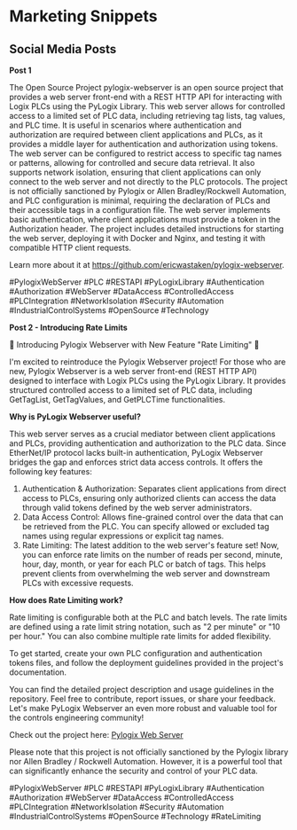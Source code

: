 # Marketing Snippets

## Social Media Posts

**Post 1**

The Open Source Project pylogix-webserver is an open source project that provides a web server front-end with a REST HTTP API for interacting with Logix PLCs using the PyLogix Library. This web server allows for controlled access to a limited set of PLC data, including retrieving tag lists, tag values, and PLC time. It is useful in scenarios where authentication and authorization are required between client applications and PLCs, as it provides a middle layer for authentication and authorization using tokens. The web server can be configured to restrict access to specific tag names or patterns, allowing for controlled and secure data retrieval. It also supports network isolation, ensuring that client applications can only connect to the web server and not directly to the PLC protocols. The project is not officially sanctioned by Pylogix or Allen Bradley/Rockwell Automation, and PLC configuration is minimal, requiring the declaration of PLCs and their accessible tags in a configuration file. The web server implements basic authentication, where client applications must provide a token in the Authorization header. The project includes detailed instructions for starting the web server, deploying it with Docker and Nginx, and testing it with compatible HTTP client requests.

Learn more about it at https://github.com/ericwastaken/pylogix-webserver.

#PylogixWebServer #PLC #RESTAPI #PyLogixLibrary #Authentication #Authorization #WebServer #DataAccess #ControlledAccess #PLCIntegration #NetworkIsolation #Security #Automation #IndustrialControlSystems #OpenSource #Technology

**Post 2 - Introducing Rate Limits**

🚀 Introducing Pylogix Webserver with New Feature "Rate Limiting" 🚀

I'm excited to reintroduce the Pylogix Webserver project! For those who are new, Pylogix Webserver is a web server front-end (REST HTTP API) designed to interface with Logix PLCs using the PyLogix Library. It provides structured controlled access to a limited set of PLC data, including GetTagList, GetTagValues, and GetPLCTime functionalities.

**Why is PyLogix Webserver useful?**

This web server serves as a crucial mediator between client applications and PLCs, providing authentication and authorization to the PLC data. Since EtherNet/IP protocol lacks built-in authentication, PyLogix Webserver bridges the gap and enforces strict data access controls. It offers the following key features:

1. Authentication & Authorization: Separates client applications from direct access to PLCs, ensuring only authorized clients can access the data through valid tokens defined by the web server administrators.
2. Data Access Control: Allows fine-grained control over the data that can be retrieved from the PLC. You can specify allowed or excluded tag names using regular expressions or explicit tag names.
3. Rate Limiting: The latest addition to the web server's feature set! Now, you can enforce rate limits on the number of reads per second, minute, hour, day, month, or year for each PLC or batch of tags. This helps prevent clients from overwhelming the web server and downstream PLCs with excessive requests.

**How does Rate Limiting work?**

Rate limiting is configurable both at the PLC and batch levels. The rate limits are defined using a rate limit string notation, such as "2 per minute" or "10 per hour." You can also combine multiple rate limits for added flexibility.

To get started, create your own PLC configuration and authentication tokens files, and follow the deployment guidelines provided in the project's documentation. 

You can find the detailed project description and usage guidelines in the repository. Feel free to contribute, report issues, or share your feedback. Let's make PyLogix Webserver an even more robust and valuable tool for the controls engineering community!

Check out the project here: [Pylogix Web Server](https://github.com/ericwastaken/pylogix-webserver)

Please note that this project is not officially sanctioned by the Pylogix library nor Allen Bradley / Rockwell Automation. However, it is a powerful tool that can significantly enhance the security and control of your PLC data.

#PylogixWebServer #PLC #RESTAPI #PyLogixLibrary #Authentication #Authorization #WebServer #DataAccess #ControlledAccess #PLCIntegration #NetworkIsolation #Security #Automation #IndustrialControlSystems #OpenSource #Technology #RateLimiting